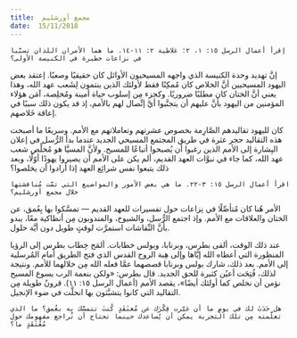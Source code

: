 ```yaml
---
title:  مجمع أورشليم
date:  15/11/2018
---
```


`إقرأ أعمال الرسل ١٥: ١، ٢؛ غلاطية ٢: ١١-١٤. ما هما الأمران اللذان تسبَّبا في نزاعات خطيرة في الكنيسة الأولى؟`

إنَّ تهديد وحدة الكنيسة الذي واجهه المسيحيون الأوائل كان حقيقيًا وصعبًا. إعتقد بعض اليهود المسيحيين أنَّ الخلاص كان مُمكِنًا فقط لأولئك الذين ينتمون لِشَعب عهد الله، وهذا يعني أنَّ الختان كان مطلبًا ضروريًا. وكجزء مِن إسلوب حياة أمينة ومُخلِصة، آمَن هؤلاء المؤمنين من اليهود بأنَّ عليهم أن يتجنَّبوا أيَّ إتِّصال لهم بالأمم، إذ قد يكون ذلك سببًا في إعاقة خَلاصهم.

كان لليهود تقاليدهم الصَّارِمة بخصوص عشرتهم وتعاملاتهم مع الأمم. وسريعًا ما أصبحت هذه التقاليد حجر عثرة في طريق المجتمع المسيحي الجديد عندما بدأ الرُّسل في إعلان البِشارة إلى الأمم الذين رغبوا أن يُصبحوا أتباعًا للمسيح. ولأنَّ المسيَّا هو مُخلِّص شعب عهد الله، كما جاء في نبوَّات العهد القديم، ألم يكن على الأمم أن يصيروا يهودًا أوّلًا، وبعد ذلك يتبعوا نفس شرائِع العهد إذا أرادوا أن يخلصوا؟

`اقرأ أعمال الرسل ١٥: ٣-٢٢. ما هي بعض الأمور والمواضيع التي تمَّت مُناقشتها خلال مجمع أورشليم؟`

الأمر هُنا كان مُتأصِّلًا في نِزاعات حول تفسيرات للعهد القديم — تمسَّكوا بها بِعُمق، عن الختان والعلاقات مع الأمم. وإذ اجتمع الرُّسل، والشيوخ، والمندوبون مِن أنطاكية معًا، يبدو بأنَّ النِّقاشات استمرَّت لوقتٍ طويل دون أيَّة حلول.

عند ذلك الوقت، ألقى بطرس، وبرنابا، وبولس خطابات. ألمَح خِطاب بطرس إلى الرؤيا المنظورة التي أعطاه الله إيَّاها وإلى هِبة الروح القدس الذي فتح الطريق أمام المُرسلية إلى الأمم. بعد ذلك، شارك بولس وبرنابا قصصهما عمَّا فعله الله مِن خلالهما للأمم. ونتيجة لذلك، فُتِحَت أعيُن كثيرة للحق الجديد. قال بطرس: «ولكن بنعمة الرب يسوع المسيح نؤمن أن نخلص كما أولئك أيضًا»، يقصد الأمم (أعمال الرسل ١٥: ١١). قرونٌ طويلة مِن التقاليد التي كانوا يتشبَّثون بها انحلَّت في ضوء الإنجيل.

`هل حَدَثَ لك في يومٍ ما أن غيَّرت فِكْرَك عن مُعتَقَدٍ كُنتَ تتمسَّك به بعُمق؟ ما الذي تعلَّمته مِن تلك التجربة يمكن أن يُساعدك حينما تحتاج أن تُراجع مفهومك حول مُعْتَقَدٍ ما؟`